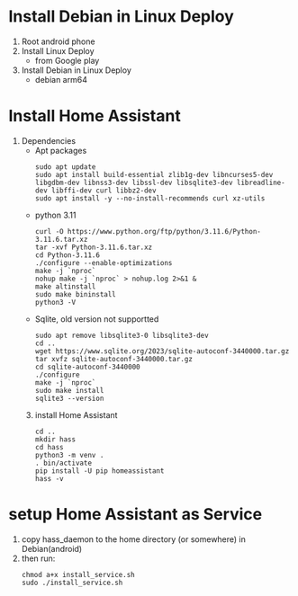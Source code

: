 # Install Debian in Linux Deploy
1. Root android phone
2. Install Linux Deploy
    - from Google play
3. Install Debian in Linux Deploy
    - debian arm64
# Install Home Assistant
1. Dependencies
    - Apt packages
        ```shell
        sudo apt update
        sudo apt install build-essential zlib1g-dev libncurses5-dev libgdbm-dev libnss3-dev libssl-dev libsqlite3-dev libreadline-dev libffi-dev curl libbz2-dev
        sudo apt install -y --no-install-recommends curl xz-utils
        ```
    - python 3.11
        ```
        curl -O https://www.python.org/ftp/python/3.11.6/Python-3.11.6.tar.xz
        tar -xvf Python-3.11.6.tar.xz
        cd Python-3.11.6
        ./configure --enable-optimizations
        make -j `nproc`
        nohup make -j `nproc` > nohup.log 2>&1 &
        make altinstall
        sudo make bininstall
        python3 -V
        ```
    - Sqlite, old version not supportted
        ```
        sudo apt remove libsqlite3-0 libsqlite3-dev
        cd ..
        wget https://www.sqlite.org/2023/sqlite-autoconf-3440000.tar.gz
        tar xvfz sqlite-autoconf-3440000.tar.gz 
        cd sqlite-autoconf-3440000
        ./configure
        make -j `nproc`
        sudo make install
        sqlite3 --version

        ```
    3. install Home Assistant
        ```
        cd ..
        mkdir hass
        cd hass
        python3 -m venv .
        . bin/activate
        pip install -U pip homeassistant
        hass -v
        ```
# setup Home Assistant as Service
1. copy hass_daemon to the home directory (or somewhere) in Debian(android)
2. then run:
    ```shell
    chmod a+x install_service.sh
    sudo ./install_service.sh
    ```